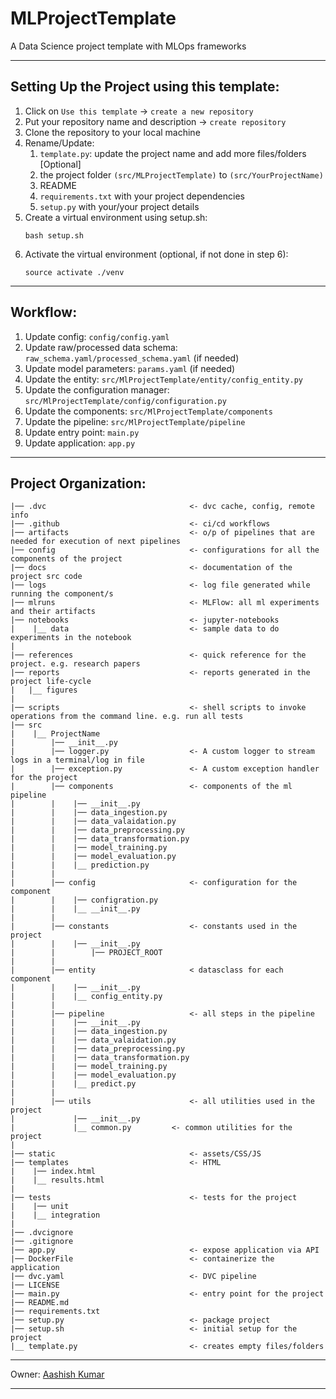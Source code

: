 # MLProjectTemplate
A Data Science project template with MLOps frameworks

---
## Setting Up the Project using this template:
1. Click on `Use this template` -> `create a new repository`
2. Put your repository name and description -> `create repository`
3. Clone the repository to your local machine 
4. Rename/Update:
   1. `template.py`: update the project name and add more files/folders [Optional]
   2. the project folder `(src/MLProjectTemplate)` to `(src/YourProjectName)`
   3. README
   4. `requirements.txt` with your project dependencies
   5. `setup.py` with your/your project details
5. Create a virtual environment using setup.sh:
    ```
    bash setup.sh 
    ```
6. Activate the virtual environment (optional, if not done in step 6):
    ```
    source activate ./venv
    ``` 
----
## Workflow:
1. Update config: `config/config.yaml`
2. Update raw/processed data schema: `raw_schema.yaml/processed_schema.yaml` (if needed)
3. Update model parameters: `params.yaml` (if needed)
4. Update the entity: `src/MlProjectTemplate/entity/config_entity.py`
5. Update the configuration manager: `src/MlProjectTemplate/config/configuration.py`
6. Update the components: `src/MlProjectTemplate/components`
7. Update the pipeline: `src/MlProjectTemplate/pipeline`
8. Update entry point: `main.py`
9. Update application: `app.py`

---
## Project Organization:
```
|── .dvc                                <- dvc cache, config, remote info
|── .github                             <- ci/cd workflows
|── artifacts                           <- o/p of pipelines that are needed for execution of next pipelines
|── config                              <- configurations for all the components of the project
|── docs                                <- documentation of the project src code
|── logs                                <- log file generated while running the component/s
|── mlruns                              <- MLFlow: all ml experiments and their artifacts 
|── notebooks                           <- jupyter-notebooks
|    |__ data                           <- sample data to do experiments in the notebook
|
|── references                          <- quick reference for the project. e.g. research papers
|── reports                             <- reports generated in the project life-cycle
|	|__ figures
|
|── scripts                             <- shell scripts to invoke operations from the command line. e.g. run all tests
|── src
|    |__ ProjectName
|        |── __init__.py
|        |── logger.py                  <- A custom logger to stream logs in a terminal/log in file
|        |── exception.py               <- A custom exception handler for the project
|        |── components                 <- components of the ml pipeline
|        |    |── __init__.py
|        |    |── data_ingestion.py
|        |    |── data_valaidation.py
|        |    |── data_preprocessing.py
|        |    |── data_transformation.py
|        |    |── model_training.py
|        |    |── model_evaluation.py
|        |    |__ prediction.py
|        |    
|        |── config                     <- configuration for the component
|        |    |── configration.py
|        |    |__ __init__.py
|		 |
|        |── constants                  <- constants used in the project
|        |    |── __init__.py
|        |        |── PROJECT_ROOT
|        |
|        |── entity                     < datasclass for each component
|        |    |── __init__.py
|        |    |__ config_entity.py
|        |
|        |── pipeline                   <- all steps in the pipeline
|        |    |── __init__.py
|        |    |── data_ingestion.py
|        |    |── data_valaidation.py
|        |    |── data_preprocessing.py
|        |    |── data_transformation.py
|        |    |── model_training.py
|        |    |── model_evaluation.py
|        |    |__ predict.py
|        |   
|        |── utils                      <- all utilities used in the project
|             |── __init__.py
|             |__ common.py	        <- common utilities for the project
|
|── static                              <- assets/CSS/JS
|── templates                           <- HTML
|    |── index.html
|    |__ results.html
|
|── tests                               <- tests for the project
|    |── unit
|    |__ integration
|
|── .dvcignore
|── .gitignore
|── app.py                              <- expose application via API
|── DockerFile                          <- containerize the application
|── dvc.yaml                            <- DVC pipeline
|── LICENSE
|── main.py                             <- entry point for the project
|── README.md
|── requirements.txt
|── setup.py                            <- package project 
|── setup.sh                            <- initial setup for the project
|__ template.py                         <- creates empty files/folders 
```
---

Owner: [Aashish Kumar](https://www.linktr.ee/heydido)

---